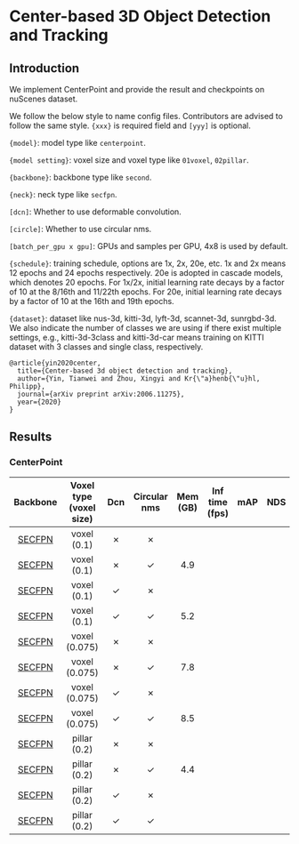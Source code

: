 # Center-based 3D Object Detection and Tracking

## Introduction

We implement CenterPoint and provide the result and checkpoints on nuScenes dataset.

We follow the below style to name config files. Contributors are advised to follow the same style.
`{xxx}` is required field and `[yyy]` is optional.

`{model}`: model type like `centerpoint`.

`{model setting}`: voxel size and voxel type like `01voxel`, `02pillar`.

`{backbone}`: backbone type like `second`.

`{neck}`: neck type like `secfpn`.

`[dcn]`: Whether to use deformable convolution.

`[circle]`: Whether to use circular nms.

`[batch_per_gpu x gpu]`: GPUs and samples per GPU, 4x8 is used by default.

`{schedule}`: training schedule, options are 1x, 2x, 20e, etc. 1x and 2x means 12 epochs and 24 epochs respectively. 20e is adopted in cascade models, which denotes 20 epochs. For 1x/2x, initial learning rate decays by a factor of 10 at the 8/16th and 11/22th epochs. For 20e, initial learning rate decays by a factor of 10 at the 16th and 19th epochs.

`{dataset}`: dataset like nus-3d, kitti-3d, lyft-3d, scannet-3d, sunrgbd-3d. We also indicate the number of classes we are using if there exist multiple settings, e.g., kitti-3d-3class and kitti-3d-car means training on KITTI dataset with 3 classes and single class, respectively.
```
@article{yin2020center,
  title={Center-based 3d object detection and tracking},
  author={Yin, Tianwei and Zhou, Xingyi and Kr{\"a}henb{\"u}hl, Philipp},
  journal={arXiv preprint arXiv:2006.11275},
  year={2020}
}
```

## Results

### CenterPoint

|Backbone|  Voxel type (voxel size)   |Dcn|Circular nms| Mem (GB) | Inf time (fps) | mAP |NDS| Download |
| :---------: |:-----: |:-----: | :------: | :------------: | :----: |:----: | :------: |:------: |
|[SECFPN](./centerpoint_01voxel_second_secfpn_4x8_cyclic_20e_nus.py)|voxel (0.1)|✗|✗||||||
|[SECFPN](./centerpoint_01voxel_second_secfpn_circlenms_4x8_cyclic_20e_nus.py)|voxel (0.1)|✗|✓|4.9||||[model](https://download.openmmlab.com/mmdetection3d/v0.1.0_models/centerpoint/centerpoint_01voxel_second_secfpn_circlenms_4x8_cyclic_20e_nus/centerpoint_01voxel_second_secfpn_circlenms_4x8_cyclic_20e_nus_20201001_135205-5db91e00.pth) &#124; [log](https://download.openmmlab.com/mmdetection3d/v0.1.0_models/centerpoint/centerpoint_01voxel_second_secfpn_circlenms_4x8_cyclic_20e_nus/centerpoint_01voxel_second_secfpn_circlenms_4x8_cyclic_20e_nus_20201001_135205.log.json)|
|[SECFPN](./centerpoint_01voxel_second_secfpn_dcn_4x8_cyclic_20e_nus.py)|voxel (0.1)|✓|✗||||||
|[SECFPN](./centerpoint_01voxel_second_secfpn_dcn_circlenms_4x8_cyclic_20e_nus.py)|voxel (0.1)|✓|✓|5.2||||[model](https://download.openmmlab.com/mmdetection3d/v0.1.0_models/centerpoint/centerpoint_01voxel_second_secfpn_dcn_circlenms_4x8_cyclic_20e_nus/centerpoint_01voxel_second_secfpn_dcn_circlenms_4x8_cyclic_20e_nus_20201004_075317-26d8176c.pth) &#124; [log](https://download.openmmlab.com/mmdetection3d/v0.1.0_models/centerpoint/centerpoint_01voxel_second_secfpn_dcn_circlenms_4x8_cyclic_20e_nus/centerpoint_01voxel_second_secfpn_dcn_circlenms_4x8_cyclic_20e_nus_20201004_075317.log.json)|
|[SECFPN](./centerpoint_0075voxel_second_secfpn_4x8_cyclic_20e_nus.py)|voxel (0.075)|✗|✗||||||
|[SECFPN](./centerpoint_0075voxel_second_secfpn_circlenms_4x8_cyclic_20e_nus.py)|voxel (0.075)|✗|✓|7.8||||[model](https://download.openmmlab.com/mmdetection3d/v0.1.0_models/centerpoint/centerpoint_0075voxel_second_secfpn_circlenms_4x8_cyclic_20e_nus/centerpoint_0075voxel_second_secfpn_circlenms_4x8_cyclic_20e_nus_20200925_230905-358fbe3b.pth) &#124; [log](https://download.openmmlab.com/mmdetection3d/v0.1.0_models/centerpoint/centerpoint_0075voxel_second_secfpn_circlenms_4x8_cyclic_20e_nus/centerpoint_0075voxel_second_secfpn_circlenms_4x8_cyclic_20e_nus_20200925_230905.log.json)|
|[SECFPN](./centerpoint_0075voxel_second_secfpn_dcn_4x8_cyclic_20e_nus.py)|voxel (0.075)|✓|✗||||||
|[SECFPN](./centerpoint_0075voxel_second_secfpn_dcn_circlenms_4x8_cyclic_20e_nus.py)|voxel (0.075)|✓|✓|8.5||||[model](https://download.openmmlab.com/mmdetection3d/v0.1.0_models/centerpoint/centerpoint_0075voxel_second_secfpn_dcn_circlenms_4x8_cyclic_20e_nus/centerpoint_0075voxel_second_secfpn_dcn_circlenms_4x8_cyclic_20e_nus_20200930_201619-67c8496f.pth) &#124; [log](https://download.openmmlab.com/mmdetection3d/v0.1.0_models/centerpoint/centerpoint_0075voxel_second_secfpn_dcn_circlenms_4x8_cyclic_20e_nus/centerpoint_0075voxel_second_secfpn_dcn_circlenms_4x8_cyclic_20e_nus_20200930_201619.log.json)|
|[SECFPN](./centerpoint_02pillar_second_secfpn_4x8_cyclic_20e_nus.py)|pillar (0.2)|✗|✗||||||
|[SECFPN](./centerpoint_02pillar_second_secfpn_circlenms_4x8_cyclic_20e_nus.py)|pillar (0.2)|✗|✓|4.4||||[model](https://download.openmmlab.com/mmdetection3d/v0.1.0_models/centerpoint/centerpoint_01voxel_second_secfpn_circlenms_4x8_cyclic_20e_nus/centerpoint_02pillar_second_secfpn_circlenms_4x8_cyclic_20e_nus_20201004_170716-a134a233.pth) &#124; [log](https://download.openmmlab.com/mmdetection3d/v0.1.0_models/centerpoint/centerpoint_01voxel_second_secfpn_circlenms_4x8_cyclic_20e_nus/centerpoint_02pillar_second_secfpn_circlenms_4x8_cyclic_20e_nus_20201004_170716.log.json)|
|[SECFPN](./centerpoint_02pillar_second_secfpn_dcn_4x8_cyclic_20e_nus.py)|pillar (0.2)|✓|✗||||||
|[SECFPN](./centerpoint_02pillar_second_secfpn_dcn_circlenms_4x8_cyclic_20e_nus.py)|pillar (0.2)|✓|✓||||||
